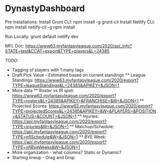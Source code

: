# DynastyDashboard

Pre installations:
Install Grunt CLI: npm install -g grunt-cli
Install Netlify CLI: npm install netlify-cli -g
npm install

Run Locally:
grunt default
netlify dev

MFL Doc: https://www63.myfantasyleague.com/2020/api_info?STATE=test&CCAT=export&TYPE=players&L=24385

TODO:
* Tagging of players with 1:many tags
* Draft Pick Value - Estimated based on current standings
** League Standings: https://www63.myfantasyleague.com/2020/export?TYPE=leagueStandings&L=24385&APIKEY=&JSON=1
* More data
** Roster vs IR spot: https://www63.myfantasyleague.com/2020/export?TYPE=rosters&L=24385&APIKEY=&FRANCHISE=&W=&JSON=1
** Projected Scores: https://www63.myfantasyleague.com/2020/export?TYPE=projectedScores&L=24385&APIKEY=&W=&PLAYERS=&POSITION=&STATUS=&COUNT=&JSON=1
** Injuries: https://api.myfantasyleague.com/2020/export?TYPE=injuries&W=&JSON=1
** Matchup/Schedule: https://api.myfantasyleague.com/2020/export?TYPE=nflSchedule&W=&JSON=1
** BYE Week: https://api.myfantasyleague.com/2020/export?TYPE=nflByeWeeks&W=&JSON=1
* More organization - what columns? Static or Dynamic?
* Starting lineup - Drag and Drop